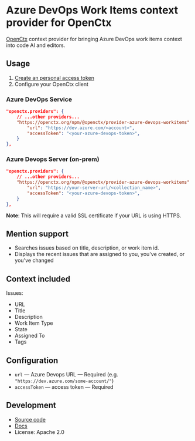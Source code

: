# Azure DevOps Work Items context provider for OpenCtx

[OpenCtx](https://openctx.org) context provider for bringing Azure DevOps work items context into code AI and editors.

## Usage

1. [Create an personal access token](https://learn.microsoft.com/en-us/azure/devops/organizations/accounts/use-personal-access-tokens-to-authenticate?view=azure-devops&tabs=Windows)
2. Configure your OpenCtx client

### Azure DevOps Service 

```json
"openctx.providers": {
    // ...other providers...
    "https://openctx.org/npm/@openctx/provider-azure-devops-workitems": {
        "url": "https://dev.azure.com/<account>", 
        "accessToken": "<your-azure-devops-token>",
    }
},
```

### Azure Devops Server (on-prem)

```json
"openctx.providers": {
    // ...other providers...
    "https://openctx.org/npm/@openctx/provider-azure-devops-workitems": {
        "url": "https://your-server-url/<collection_name>", 
        "accessToken": "<your-azure-devops-token>",
    }
},
```

**Note**: This will require a valid SSL certificate if your URL is using HTTPS.

## Mention support

- Searches issues based on title, description, or work item id.
- Displays the recent issues that are assigned to you, you've created, or you've changed

## Context included

Issues:

- URL
- Title
- Description
- Work Item Type
- State
- Assigned To
- Tags 

## Configuration

- `url` — Azure Devops URL — Required (e.g. `"https://dev.azure.com/some-account/"`)
- `accessToken` — access token — Required

## Development

- [Source code](https://sourcegraph.com/github.com/sourcegraph/openctx/-/tree/provider/azure-devops-workitems)
- [Docs](https://openctx.org/docs/providers/azure-devops-workitems)
- License: Apache 2.0
